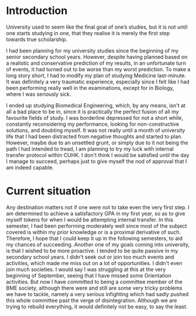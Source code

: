 # Introduction
University used to seem like the final goal of one’s studies, but it is not until one starts studying in one, that they realise it is merely the first step towards true scholarship.  

I had been planning for my university studies since the beginning of my senior secondary school years. However, despite having planned based on a realistic and conservative prediction of my results, in an unfortunate turn of events, it had turned out to be worse than my worst prediction. To make a long story short, I had to modify my plan of studying Medicine last-minute. It was definitely a very traumatic experience, especially since I felt like I had been performing really well in the examinations, except for in Biology, where I was seriously sick.  

I ended up studying Biomedical Engineering, which, by any means, isn't at all a bad place to be in, since it is practically the perfect fusion of all my favourite fields of study. I was borderline depressed for not a short while, constantly reconsidering my performance, looking for non-constructive solutions, and doubting myself. It was not really until a month of university life that I had been distracted from negative thoughts and started to plan. However, maybe due to an unsettled grunt, or simply due to it not being the path I had intended to tread, I am planning to try my luck with internal transfer protocol within CUHK. I don't think I would be satisfied until the day I manage to succeed, perhaps just to give myself the nod of approval that I am indeed capable.  

# Current situation
Any destination matters not if one were not to take even the very first step. I am determined to achieve a satisfactory GPA in my first year, so as to give myself tokens for when I would be attempting internal transfer. In this semester, I had been performing moderately well since most of the subject covered is within my prior knowledge or is a proximal derivative of such. Therefore, I hope that I could keep it up in the following semesters, to aid my chances of succeeding.
Another one of my goals coming into university, is that I wished to be more proactive. I tended to be quite passive in my secondary school years. I didn't seek out or join too much events and activities, which made me miss out on a lot of opportunities. I didn't even join much societies. I would say I was struggling at this at the very beginning of September, seeing that I have missed some Orientation activities. But now I have committed to being a committee member of the BME society, although there were and still are some very tricky problems we have to tackle, namely a very serious infighting which had sadly pushed this whole committee past the verge of disintegration. Although we are trying to rebuild everything, it would definitely not be easy, to say the least.